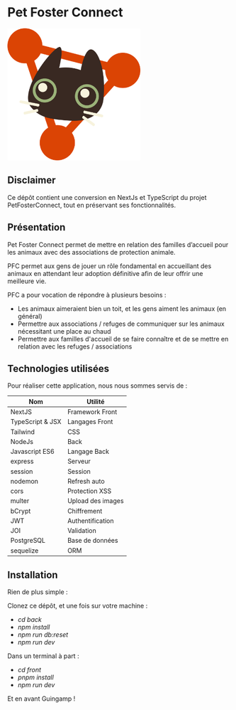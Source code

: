 # Pet Foster Connect

<img src="./front/public/icons/logo.svg" alt="Logo de PetFosterConnect" width="300"/>

## Disclaimer

Ce dépôt contient une conversion en NextJs et TypeScript du projet PetFosterConnect, tout en préservant ses fonctionnalités.

## Présentation

Pet Foster Connect permet de mettre en relation des familles d’accueil pour les animaux avec des associations de protection animale.

PFC permet aux gens de jouer un rôle fondamental en accueillant des animaux en attendant leur adoption définitive afin de leur offrir une meilleure vie.

PFC a pour vocation de répondre à plusieurs besoins :

- Les animaux aimeraient bien un toit, et les gens aiment les animaux (en général)
- Permettre aux associations / refuges de communiquer sur les animaux nécessitant une place au chaud
- Permettre aux familles d'accueil de se faire connaître et de se mettre en relation avec les refuges / associations

## Technologies utilisées

Pour réaliser cette application, nous nous sommes servis de :

|   **Nom**      |     **Utilité**   |
| -------------- | ----------------- |
| NextJS | Framework Front |
| TypeScript & JSX | Langages Front |
| Tailwind | CSS |
| NodeJs | Back |
| Javascript ES6 | Langage Back |
| express | Serveur |
| session | Session |
| nodemon | Refresh auto |
| cors | Protection XSS |
| multer | Upload des images |
| bCrypt | Chiffrement |
| JWT | Authentification |
| JOI | Validation |
| PostgreSQL | Base de données |
| sequelize | ORM |

## Installation

Rien de plus simple :

Clonez ce dépôt, et une fois sur votre machine :

- *cd back*
- *npm install*
- *npm run db:reset*
- *npm run dev*

Dans un terminal à part :

- *cd front*
- *pnpm install*
- *npm run dev*

Et en avant Guingamp !

